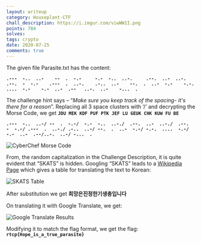 ```yaml
---
layout: writeup
category: Houseplant-CTF
chall_description: https://i.imgur.com/viwWW1I.png
points: 784
solves: 
tags: crypto
date: 2020-07-25
comments: true
---
```


The given file Parasite.txt has the content: 

**`.---  -..  ..-    --  .  -.-     -.-  -..  ..-.     .--.  ..-  ..-.     .--.  -  -.-    .---  .  ..-.    .-..  ..-    --.  .  ..-  -.-    -.-.  ....  -.-    -.-  ..-  .--   ..-.  ..-    -...  .`**

The challenge hint says – “*Make sure you keep track of the spacing- it's there for a reason*”. Replacing all 3 space clusters with ‘/’ and decrypting the Morse Code, we get **`JDU MEK KDF PUF PTK JEF LU GEUK CHK KUW FU BE`**

**`.---  -..  ..-/ --  .  -.-/  -.-  -..  ..-./  .--.  ..-  ..-./  .--.  -  -.-/ .---  .  ..-./ .-..  ..-/ --.  .  ..-  -.-/ -.-.  ....  -.-/ -.-  ..-  .--/..-.  ..-/ -...  .`**

 ![CyberChef Morse Code](https://i.imgur.com/6QtQIas.png)

From, the random capitalization in the Challenge Description, it is quite evident that “SKATS” is hidden. Googling “SKATS” leads to a [Wikipedia Page](https://en.wikipedia.org/wiki/SKATS) which gives a table for translating the text to Korean:

![SKATS Table](https://i.imgur.com/AuRXxSR.png)
  
After substitution we get  **희망은진정한기생충입니다**

On translating it with Google Translate, we get:

![Google Translate Results](https://i.imgur.com/HTeyB2C.png)
 
Modifying it to match the flag format, we get the flag: **`rtcp{Hope_is_a_true_parasite}`**
